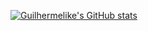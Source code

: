 [![Guilhermelike's GitHub stats](https://github-readme-stats.vercel.app/api?username=guilhermelike)](https://github.com/guilhermelike/github-readme-stats)
